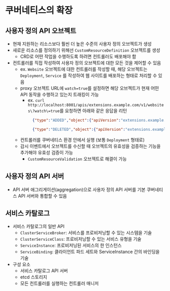 # 쿠버네티스의 확장
## 사용자 정의 API 오브젝트
- 현재 지원하는 리소스보다 훨씬 더 높은 수준의 사용자 정의 오브젝트가 생성
- 새로운 리소스를 정의하기 위해선 `CustomResourceDefinition` 오브젝트를 생성
  - CRD로 어떤 작업을 수행하도록 하려면 컨트롤러도 배포해야 함
- 컨트롤러를 직접 작성하여 사용자 정의 오브젝트에 대한 모든 것을 제어할 수 있음
  - ex. `Website` 오브젝트에 대한 컨트롤러를 작성할 때, 해당 오브젝트는 `Deployment`, `Service` 를 작성하여 웹 사이트를 배포하는 형태로 처리할 수 있음
  - proxy 오브젝트 URL에 `watch=true`를 설정하면 해당 오브젝트가 현재 어떤 API 동작을 수행하고 있는지 트래킹이 가능
    - ex. `curl http://localhost:8001/apis/extensions.example.com/v1/websites\?watch\=true`를 요청하면 아래와 같은 응답을 리턴
      ```json
        {"type":"ADDED","object":{"apiVersion":"extensions.example.com/v1","kind":"Website","metadata":{"annotations":{"kubectl.kubernetes.io/last-applied-configuration":"{\"apiVersion\":\"extensions.example.com/v1\",\"kind\":\"Website\",\"metadata\":{\"annotations\":{},\"name\":\"kubia\",\"namespace\":\"default\"},\"spec\":{\"gitRepo\":\"https://github.com/luksa/kubia-website-example.git\"}}\n"},"creationTimestamp":"2023-08-23T03:40:29Z","generation":1,"managedFields":[{"apiVersion":"extensions.example.com/v1","fieldsType":"FieldsV1","fieldsV1":{"f:metadata":{"f:annotations":{".":{},"f:kubectl.kubernetes.io/last-applied-configuration":{}}},"f:spec":{".":{},"f:gitRepo":{}}},"manager":"kubectl-client-side-apply","operation":"Update","time":"2023-08-23T03:40:29Z"}],"name":"kubia","namespace":"default","resourceVersion":"220145","uid":"5d35db79-1b22-4cee-ba5b-eaabc80ac60e"},"spec":{"gitRepo":"https://github.com/luksa/kubia-website-example.git"}}}

        {"type":"DELETED","object":{"apiVersion":"extensions.example.com/v1","kind":"Website","metadata":{"annotations":{"kubectl.kubernetes.io/last-applied-configuration":"{\"apiVersion\":\"extensions.example.com/v1\",\"kind\":\"Website\",\"metadata\":{\"annotations\":{},\"name\":\"kubia\",\"namespace\":\"default\"},\"spec\":{\"gitRepo\":\"https://github.com/luksa/kubia-website-example.git\"}}\n"},"creationTimestamp":"2023-08-23T03:40:29Z","generation":1,"managedFields":[{"apiVersion":"extensions.example.com/v1","fieldsType":"FieldsV1","fieldsV1":{"f:metadata":{"f:annotations":{".":{},"f:kubectl.kubernetes.io/last-applied-configuration":{}}},"f:spec":{".":{},"f:gitRepo":{}}},"manager":"kubectl-client-side-apply","operation":"Update","time":"2023-08-23T03:40:29Z"}],"name":"kubia","namespace":"default","resourceVersion":"220509","uid":"5d35db79-1b22-4cee-ba5b-eaabc80ac60e"},"spec":{"gitRepo":"https://github.com/luksa/kubia-website-example.git"}}}
      ```
  - 컨트롤러를 쿠버네티스 환경 안에서 실행 (보통 `Deployment` 형태로)
  - 감시 이벤트에서 오브젝트를 수신할 때 오브젝트의 유효성을 검증하는 기능을 추가해야 유효성 검증이 가능
    - `CustomResourceValidation` 오브젝트로 해결이 가능

## 사용자 정의 API 서버
- API 서버 애그리게이션(aggregation)으로 사용자 정의 API 서버를 기본 쿠버네티스 API 서버와 통합할 수 있음

## 서비스 카탈로그
- 서비스 카탈로그의 일반 API
  - `ClusterServiceBroker`: 서비스를 프로비저닝할 수 있는 시스템을 기술
  - `ClusterServiceClass`: 프로비저닝할 수 있는 서비스 유형을 기술
  - `ServiceInstance`: 프로비저닝된 서비스의 한 인스턴스
  - `ServiceBinding`: 클라이언트 파드 세트와 ServiceInstance 간의 바인딩을 기술
- 구성 요소
  - 서비스 카탈로그 API 서버
  - etcd 스토리지
  - 모든 컨트롤러를 실행하는 컨트롤러 매니저